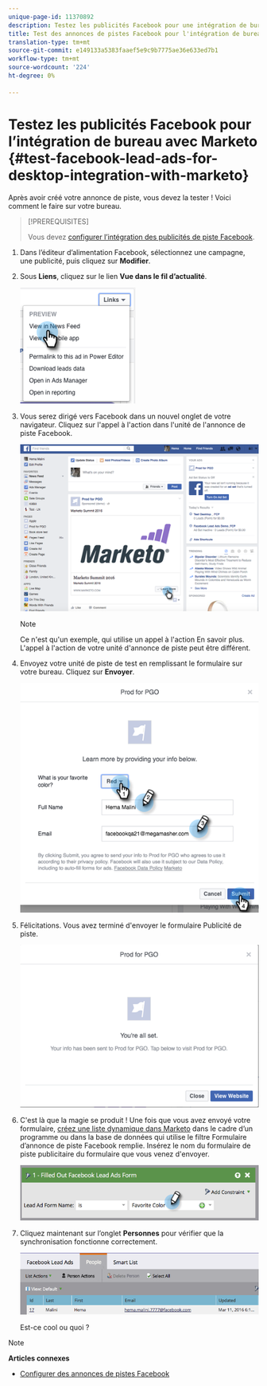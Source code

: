 ```yaml
---
unique-page-id: 11370892
description: Testez les publicités Facebook pour une intégration de bureau avec Marketo - Marketo Docs - Documentation du produit
title: Test des annonces de pistes Facebook pour l'intégration de bureau avec Marketo
translation-type: tm+mt
source-git-commit: e149133a5383faaef5e9c9b7775ae36e633ed7b1
workflow-type: tm+mt
source-wordcount: '224'
ht-degree: 0%

---
```



# Testez les publicités Facebook pour l’intégration de bureau avec Marketo {#test-facebook-lead-ads-for-desktop-integration-with-marketo}

Après avoir créé votre annonce de piste, vous devez la tester ! Voici comment le faire sur votre bureau.

>[!PREREQUISITES]
>
>Vous devez [configurer l’intégration des publicités de piste Facebook](set-up-facebook-lead-ads.md).

1. Dans l’éditeur d’alimentation Facebook, sélectionnez une campagne, une publicité, puis cliquez sur **Modifier**.
1. Sous **Liens**, cliquez sur le lien **Vue dans le fil d’actualité**.

   ![](assets/image2016-5-13-14-3a35-3a36.png)

1. Vous serez dirigé vers Facebook dans un nouvel onglet de votre navigateur. Cliquez sur l&#39;appel à l&#39;action dans l&#39;unité de l&#39;annonce de piste Facebook.

   ![](assets/image2016-5-13-14-3a42-3a45.png)

   >[!NOTE]
   >
   >Ce n&#39;est qu&#39;un exemple, qui utilise un appel à l&#39;action En savoir plus. L&#39;appel à l&#39;action de votre unité d&#39;annonce de piste peut être différent.

1. Envoyez votre unité de piste de test en remplissant le formulaire sur votre bureau. Cliquez sur **Envoyer**.

   ![](assets/image2016-5-13-14-3a47-3a43.png)

1. Félicitations. Vous avez terminé d&#39;envoyer le formulaire Publicité de piste.

   ![](assets/image2016-5-13-14-3a52-3a57.png)

1. C&#39;est là que la magie se produit ! Une fois que vous avez envoyé votre formulaire, [créez une liste dynamique dans Marketo](../../../product-docs/core-marketo-concepts/smart-lists-and-static-lists/creating-a-smart-list/create-a-smart-list.md) dans le cadre d’un programme ou dans la base de données qui utilise le filtre Formulaire d’annonce de piste Facebook remplie. Insérez le nom du formulaire de piste publicitaire du formulaire que vous venez d&#39;envoyer.

   ![](assets/image2016-3-11-8-3a59-3a34-1.png)

1. Cliquez maintenant sur l’onglet **Personnes** pour vérifier que la synchronisation fonctionne correctement.

   ![](assets/people.png)

   Est-ce cool ou quoi ?

>[!NOTE]
>
>**Articles connexes**
>
>* [Configurer des annonces de pistes Facebook](set-up-facebook-lead-ads.md)

>



